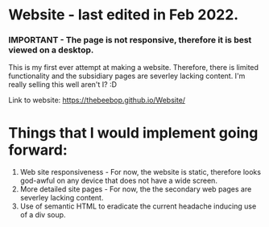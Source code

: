 # Website - last edited in Feb 2022.

### IMPORTANT - The page is not responsive, therefore it is best viewed on a desktop.
This is my first ever attempt at making a website. Therefore, there is limited functionality and the subsidiary pages are severley lacking content. I'm really selling this well aren't I? :D

Link to website: https://thebeebop.github.io/Website/

# Things that I would implement going forward:
1. Web site responsiveness - For now, the website is static, therefore looks god-awful on any device that does not have a wide screen. 
2. More detailed site pages - For now, the the secondary web pages are severley lacking content.
3. Use of semantic HTML to eradicate the current headache inducing use of a div soup.  
